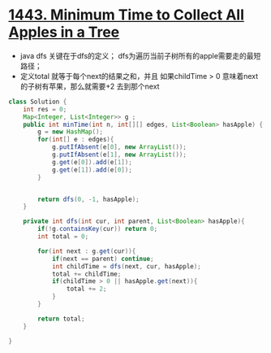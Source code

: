 # [1443. Minimum Time to Collect All Apples in a Tree](https://leetcode.com/problems/minimum-time-to-collect-all-apples-in-a-tree/)

* java  dfs 关键在于dfs的定义； dfs为遍历当前子树所有的apple需要走的最短路径；
* 定义total 就等于每个next的结果之和，并且 如果childTime > 0 意味着next的子树有苹果，那么就需要+2 去到那个next

```java
class Solution {
    int res = 0;
    Map<Integer, List<Integer>> g ;
    public int minTime(int n, int[][] edges, List<Boolean> hasApple) {
        g = new HashMap();
        for(int[] e : edges){
            g.putIfAbsent(e[0], new ArrayList());
            g.putIfAbsent(e[1], new ArrayList());
            g.get(e[0]).add(e[1]);
            g.get(e[1]).add(e[0]);
        }


        return dfs(0, -1, hasApple);
    }

    private int dfs(int cur, int parent, List<Boolean> hasApple){
        if(!g.containsKey(cur)) return 0;
        int total = 0;

        for(int next : g.get(cur)){
            if(next == parent) continue;
            int childTime = dfs(next, cur, hasApple);
            total += childTime;
            if(childTime > 0 || hasApple.get(next)){
                total += 2;
            }
        }

        return total;
    }

}

```
